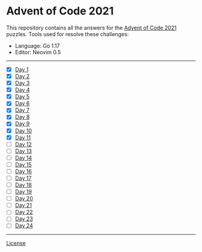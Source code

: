 # Advent of Code 2021

This repository contains all the answers for the [Advent of Code 2021](https://adventofcode.com/2021) puzzles.
Tools used for resolve these challenges:

- Language: Go 1.17
- Editor: Neovim 0.5

---

- [x] [Day 1](challenges/day-01/)
- [x] [Day 2](challenges/day-02/)
- [x] [Day 3](challenges/day-03/)
- [x] [Day 4](challenges/day-04/)
- [x] [Day 5](challenges/day-05/)
- [x] [Day 6](challenges/day-06/)
- [x] [Day 7](challenges/day-07/)
- [x] [Day 8](challenges/day-08/)
- [x] [Day 9](challenges/day-09/)
- [x] [Day 10](challenges/day-10)
- [x] [Day 11](challenges/day-11)
- [ ] [Day 12](challenges/day-12)
- [ ] [Day 13](challenges/day-13)
- [ ] [Day 14](challenges/day-14)
- [ ] [Day 15](challenges/day-15)
- [ ] [Day 16](challenges/day-16)
- [ ] [Day 17](challenges/day-17)
- [ ] [Day 18](challenges/day-18)
- [ ] [Day 19](challenges/day-19)
- [ ] [Day 20](challenges/day-20)
- [ ] [Day 21](challenges/day-21)
- [ ] [Day 22](challenges/day-22)
- [ ] [Day 23](challenges/day-23)
- [ ] [Day 24](challenges/day-24)

---

[License](LICENSE)
